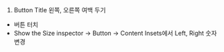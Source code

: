 1. Button Title 왼쪽, 오른쪽 여백 두기
- 버튼 터치
- Show the Size inspector → Button → Content Insets에서 Left, Right 숫자 변경

